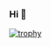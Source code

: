 ### Hi 👋

[![trophy](https://github-profile-trophy.vercel.app/?username=iamahiroki&theme=dracula&row=2&column=3)](https://github.com/ryo-ma/github-profile-trophy)

<!--
**iamahiroki/iamahiroki** is a ✨ _special_ ✨ repository because its `README.md` (this file) appears on your GitHub profile.

Here are some ideas to get you started:
-->
<!-- 
- 🔭 I’m currently working on Nagasaki
- 🌱 I’m currently learning AWS 
- 👯 I’m looking to collaborate on ...
- 🤔 I’m looking for help with ...
- 💬 Ask me about ...
- 📫 How to reach me: ...
- 😄 Pronouns: ...
- ⚡ Fun fact: ... -->
